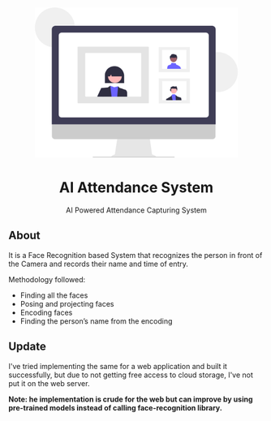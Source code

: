 <div align="center">
<img src="assets/record.svg" height="auto" width="400"/>
<br />
<h1>AI Attendance System</h1>
<p>
AI Powered Attendance Capturing System 
</p>
</div>
  
## About

It is a Face Recognition based System that recognizes the person in front of the Camera and records their name and time of entry.

Methodology followed:

- Finding all the faces
- Posing and projecting faces
- Encoding faces
- Finding the person’s name from the encoding

## Update

I've tried implementing the same for a web application and built it successfully, but due to not getting free access to cloud storage, I've not put it on the web server. 

**Note: he implementation is crude for the web but can improve by using pre-trained models instead of calling face-recognition library.**
